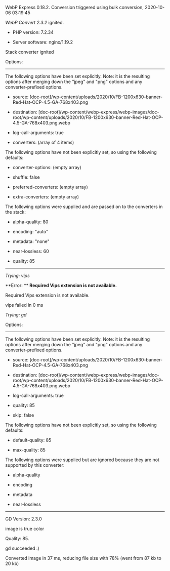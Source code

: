 WebP Express 0.18.2. Conversion triggered using bulk conversion, 2020-10-06 03:19:45

*WebP Convert 2.3.2*  ignited.
- PHP version: 7.2.34
- Server software: nginx/1.19.2

Stack converter ignited

Options:
------------
The following options have been set explicitly. Note: it is the resulting options after merging down the "jpeg" and "png" options and any converter-prefixed options.
- source: [doc-root]/wp-content/uploads/2020/10/FB-1200x630-banner-Red-Hat-OCP-4.5-GA-768x403.png
- destination: [doc-root]/wp-content/webp-express/webp-images/doc-root/wp-content/uploads/2020/10/FB-1200x630-banner-Red-Hat-OCP-4.5-GA-768x403.png.webp
- log-call-arguments: true
- converters: (array of 4 items)

The following options have not been explicitly set, so using the following defaults:
- converter-options: (empty array)
- shuffle: false
- preferred-converters: (empty array)
- extra-converters: (empty array)

The following options were supplied and are passed on to the converters in the stack:
- alpha-quality: 80
- encoding: "auto"
- metadata: "none"
- near-lossless: 60
- quality: 85
------------


*Trying: vips* 

**Error: ** **Required Vips extension is not available.** 
Required Vips extension is not available.
vips failed in 0 ms

*Trying: gd* 

Options:
------------
The following options have been set explicitly. Note: it is the resulting options after merging down the "jpeg" and "png" options and any converter-prefixed options.
- source: [doc-root]/wp-content/uploads/2020/10/FB-1200x630-banner-Red-Hat-OCP-4.5-GA-768x403.png
- destination: [doc-root]/wp-content/webp-express/webp-images/doc-root/wp-content/uploads/2020/10/FB-1200x630-banner-Red-Hat-OCP-4.5-GA-768x403.png.webp
- log-call-arguments: true
- quality: 85
- skip: false

The following options have not been explicitly set, so using the following defaults:
- default-quality: 85
- max-quality: 85

The following options were supplied but are ignored because they are not supported by this converter:
- alpha-quality
- encoding
- metadata
- near-lossless
------------

GD Version: 2.3.0
image is true color
Quality: 85. 
gd succeeded :)

Converted image in 37 ms, reducing file size with 78% (went from 87 kb to 20 kb)

